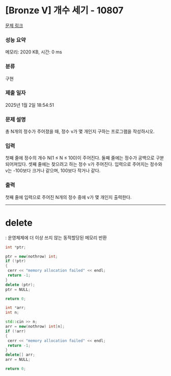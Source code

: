 # [Bronze V] 개수 세기 - 10807 

[문제 링크](https://www.acmicpc.net/problem/10807) 

### 성능 요약

메모리: 2020 KB, 시간: 0 ms

### 분류

구현

### 제출 일자

2025년 1월 2일 18:54:51

### 문제 설명

<p>총 N개의 정수가 주어졌을 때, 정수 v가 몇 개인지 구하는 프로그램을 작성하시오.</p>

### 입력 

 <p>첫째 줄에 정수의 개수 N(1 ≤ N ≤ 100)이 주어진다. 둘째 줄에는 정수가 공백으로 구분되어져있다. 셋째 줄에는 찾으려고 하는 정수 v가 주어진다. 입력으로 주어지는 정수와 v는 -100보다 크거나 같으며, 100보다 작거나 같다.</p>

### 출력 

 <p>첫째 줄에 입력으로 주어진 N개의 정수 중에 v가 몇 개인지 출력한다.</p>

---
# delete
: 운영체제에 더 이상 쓰지 않는 동적할당된 메모리 반환


```c++
int *ptr;

ptr = new(nothrow) int;
if (!ptr)
{
 cerr << "memory allocation failed" << endl;
 return -1;
}
delete (ptr);
ptr = NULL;

return 0;
```
```c++
int *arr;
int n;

std::cin >> n;
arr = new(nothrow) int[n];
if (!arr)
{
 cerr << "memory allocation failed" << endl;
 return -1;
}
delete[] arr;
arr = NULL;

return 0;
```
